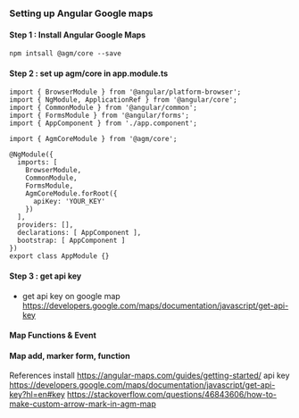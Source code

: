 ### Setting up Angular Google maps

#### Step 1 : Install Angular Google Maps
```
npm intsall @agm/core --save
```

#### Step 2 : set up agm/core in app.module.ts
```
import { BrowserModule } from '@angular/platform-browser';
import { NgModule, ApplicationRef } from '@angular/core';
import { CommonModule } from '@angular/common';
import { FormsModule } from '@angular/forms';
import { AppComponent } from './app.component';

import { AgmCoreModule } from '@agm/core';

@NgModule({
  imports: [
    BrowserModule,
    CommonModule,
    FormsModule,
    AgmCoreModule.forRoot({
      apiKey: 'YOUR_KEY'
    })
  ],
  providers: [],
  declarations: [ AppComponent ],
  bootstrap: [ AppComponent ]
})
export class AppModule {}
```
#### Step 3 : get api key
- get api key on google map
https://developers.google.com/maps/documentation/javascript/get-api-key

#### Map Functions & Event

#### Map add, marker form, function

References
install 
https://angular-maps.com/guides/getting-started/
api key
https://developers.google.com/maps/documentation/javascript/get-api-key?hl=en#key
https://stackoverflow.com/questions/46843606/how-to-make-custom-arrow-mark-in-agm-map